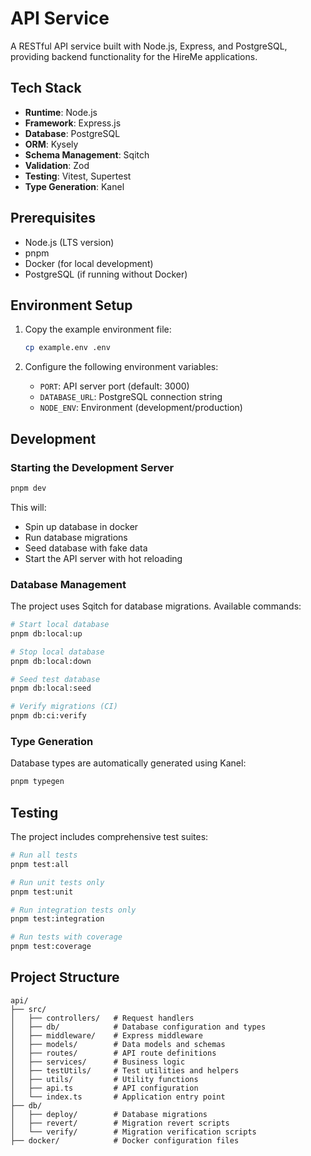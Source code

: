 # API Service

A RESTful API service built with Node.js, Express, and PostgreSQL, providing backend functionality for the HireMe applications.

## Tech Stack

- **Runtime**: Node.js
- **Framework**: Express.js
- **Database**: PostgreSQL
- **ORM**: Kysely
- **Schema Management**: Sqitch
- **Validation**: Zod
- **Testing**: Vitest, Supertest
- **Type Generation**: Kanel

## Prerequisites

- Node.js (LTS version)
- pnpm
- Docker (for local development)
- PostgreSQL (if running without Docker)

## Environment Setup

1. Copy the example environment file:

   ```bash
   cp example.env .env
   ```

2. Configure the following environment variables:
   - `PORT`: API server port (default: 3000)
   - `DATABASE_URL`: PostgreSQL connection string
   - `NODE_ENV`: Environment (development/production)

## Development

### Starting the Development Server

```bash
pnpm dev
```

This will:

- Spin up database in docker
- Run database migrations
- Seed database with fake data
- Start the API server with hot reloading

### Database Management

The project uses Sqitch for database migrations. Available commands:

```bash
# Start local database
pnpm db:local:up

# Stop local database
pnpm db:local:down

# Seed test database
pnpm db:local:seed

# Verify migrations (CI)
pnpm db:ci:verify
```

### Type Generation

Database types are automatically generated using Kanel:

```bash
pnpm typegen
```

## Testing

The project includes comprehensive test suites:

```bash
# Run all tests
pnpm test:all

# Run unit tests only
pnpm test:unit

# Run integration tests only
pnpm test:integration

# Run tests with coverage
pnpm test:coverage
```

## Project Structure

```
api/
├── src/
│   ├── controllers/   # Request handlers
│   ├── db/            # Database configuration and types
│   ├── middleware/    # Express middleware
│   ├── models/        # Data models and schemas
│   ├── routes/        # API route definitions
│   ├── services/      # Business logic
│   ├── testUtils/     # Test utilities and helpers
│   ├── utils/         # Utility functions
│   ├── api.ts         # API configuration
│   └── index.ts       # Application entry point
├── db/
│   ├── deploy/        # Database migrations
│   ├── revert/        # Migration revert scripts
│   └── verify/        # Migration verification scripts
├── docker/            # Docker configuration files
```
